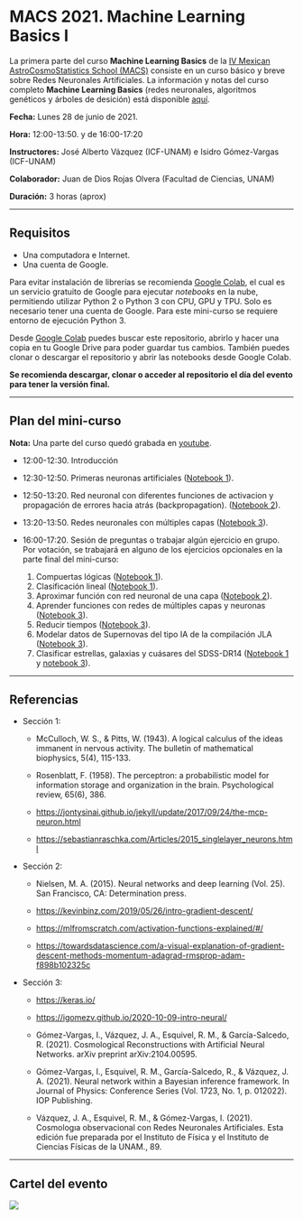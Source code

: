 # MACS 2021. Machine Learning Basics I

La primera parte del curso **Machine Learning Basics** de la [IV Mexican AstroCosmoStatistics School (MACS)](http://fisica.ugto.mx/~events/macss/?fbclid=IwAR1UObd3h7WdAYEb3mFOGypAjqXY1LJH3dJ1x24dMrvGoWeiDskgK2vECDc) consiste en un curso básico y breve sobre Redes Neuronales Artificiales. La información y notas del curso completo **Machine Learning Basics** (redes neuronales, algoritmos genéticos y árboles de desición) está disponible [aquí](https://www.fis.unam.mx/~javazquez/MACSS2021.html).

**Fecha:** Lunes 28 de junio de 2021. 

**Hora:** 12:00-13:50. y de 16:00-17:20

**Instructores:** José Alberto Vázquez (ICF-UNAM) e Isidro Gómez-Vargas (ICF-UNAM)

**Colaborador:** Juan de Dios Rojas Olvera (Facultad de Ciencias, UNAM)

**Duración:** 3 horas (aprox)

-----------------------------------
## Requisitos

- Una computadora e Internet. 
- Una cuenta de Google. 

Para evitar instalación de librerías se recomienda [Google Colab](https://colab.research.google.com), el cual es un servicio gratuito de Google para ejecutar *notebooks* en la nube, permitiendo utilizar Python 2 o Python 3 con CPU, GPU y TPU. Solo es necesario tener una cuenta de Google. Para este mini-curso se requiere entorno de ejecución Python 3. 

Desde [Google Colab](https://colab.research.google.com) puedes buscar este repositorio, abrirlo y hacer una copia en tu Google Drive para poder guardar tus cambios. También puedes clonar o descargar el repositorio y abrir las notebooks desde Google Colab. 

**Se recomienda descargar, clonar o acceder al repositorio el día del evento para tener la versión final.**

-----------------------------------

## Plan del mini-curso

**Nota:** Una parte del curso quedó grabada en [youtube](https://www.youtube.com/watch?v=ywZdfz7b1_g).

- 12:00-12:30. Introducción

- 12:30-12:50. Primeras neuronas artificiales ([Notebook 1](https://github.com/igomezv/MACS_2021_ML_basics_neural_networks/blob/main/1-Primeras_neuronas_artificiales.ipynb)).
	
- 12:50-13:20. Red neuronal con diferentes funciones de activacion y propagación de errores hacia atrás (backpropagation). ([Notebook 2](https://github.com/igomezv/MACS_2021_ML_basics_neural_networks/blob/main/2-Red_neuronal_backpropagation.ipynb)).

- 13:20-13:50. Redes neuronales con múltiples capas ([Notebook 3](https://github.com/igomezv/MACS_2021_ML_basics_neural_networks/blob/main/3-Redes_neuronales_keras.ipynb)).

- 16:00-17:20. Sesión de preguntas o trabajar algún ejercicio en grupo. Por votación, se trabajará en alguno de los ejercicios opcionales en la parte final del mini-curso:
	
	1. Compuertas lógicas ([Notebook 1](https://github.com/igomezv/MACS_2021_ML_basics_neural_networks/blob/main/1-Primeras_neuronas_artificiales.ipynb)).
	2. Clasificación lineal ([Notebook 1](https://github.com/igomezv/MACS_2021_ML_basics_neural_networks/blob/main/1-Primeras_neuronas_artificiales.ipynb)).
	3. Aproximar función con red neuronal de una capa ([Notebook 2](https://github.com/igomezv/MACS_2021_ML_basics_neural_networks/blob/main/2-Red_neuronal_backpropagation.ipynb)).
	4. Aprender funciones con redes de múltiples capas y neuronas ([Notebook 3](https://github.com/igomezv/MACS_2021_ML_basics_neural_networks/blob/main/3-Redes_neuronales_keras.ipynb)).
	5. Reducir tiempos ([Notebook 3](https://github.com/igomezv/MACS_2021_ML_basics_neural_networks/blob/main/3-Redes_neuronales_keras.ipynb)).
	6. Modelar datos de Supernovas del tipo IA de la compilación JLA ([Notebook 3](https://github.com/igomezv/MACS_2021_ML_basics_neural_networks/blob/main/3-Redes_neuronales_keras.ipynb)).
	7. Clasificar estrellas, galaxias y cuásares del SDSS-DR14 ([Notebook 1](https://github.com/igomezv/MACS_2021_ML_basics_neural_networks/blob/main/1-Primeras_neuronas_artificiales.ipynb) y [notebook 3](https://github.com/igomezv/MACS_2021_ML_basics_neural_networks/blob/main/3-Redes_neuronales_keras.ipynb)).	

-----------------------------

## Referencias

- Sección 1: 

	- McCulloch, W. S., & Pitts, W. (1943). A logical calculus of the ideas immanent in nervous activity. The bulletin of mathematical biophysics, 5(4), 115-133. 

	- Rosenblatt, F. (1958). The perceptron: a probabilistic model for information storage and organization in the brain. Psychological review, 65(6), 386.

	- https://jontysinai.github.io/jekyll/update/2017/09/24/the-mcp-neuron.html

	- https://sebastianraschka.com/Articles/2015_singlelayer_neurons.html 

- Sección 2:

	- Nielsen, M. A. (2015). Neural networks and deep learning (Vol. 25). San Francisco, CA: Determination press.

	- https://kevinbinz.com/2019/05/26/intro-gradient-descent/

	- https://mlfromscratch.com/activation-functions-explained/#/

	- https://towardsdatascience.com/a-visual-explanation-of-gradient-descent-methods-momentum-adagrad-rmsprop-adam-f898b102325c


- Sección 3:
		
	- https://keras.io/

	- https://igomezv.github.io/2020-10-09-intro-neural/

	- Gómez-Vargas, I., Vázquez, J. A., Esquivel, R. M., & García-Salcedo, R. (2021). Cosmological Reconstructions with Artificial Neural Networks. arXiv preprint arXiv:2104.00595.

	- Gómez-Vargas, I., Esquivel, R. M., García-Salcedo, R., & Vázquez, J. A. (2021). Neural network within a Bayesian inference framework. In Journal of Physics: Conference Series (Vol. 1723, No. 1, p. 012022). IOP Publishing.

	- Vázquez, J. A., Esquivel, R. M., & Gómez-Vargas, I. (2021). Cosmologıa observacional con Redes Neuronales Artificiales. Esta edición fue preparada por el Instituto de Física y el Instituto de Ciencias Físicas de la UNAM., 89.

-----------------------------

## Cartel del evento

![](https://github.com/igomezv/MACS_2021_neural_networks/blob/main/figures/macs.jpg)
